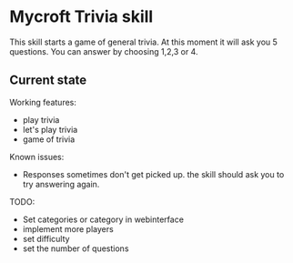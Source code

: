 # Mycroft Trivia skill

This skill starts a game of general trivia. At this moment it will ask you 5 questions.
You can answer by choosing 1,2,3 or 4.

## Current state

Working features:
- play trivia
- let's play trivia
- game of trivia

Known issues:
 - Responses sometimes don't get picked up. the skill should ask you to try answering again. 

TODO:
 - Set categories or category in webinterface 
 - implement more players
 - set difficulty 
 - set the number of questions
